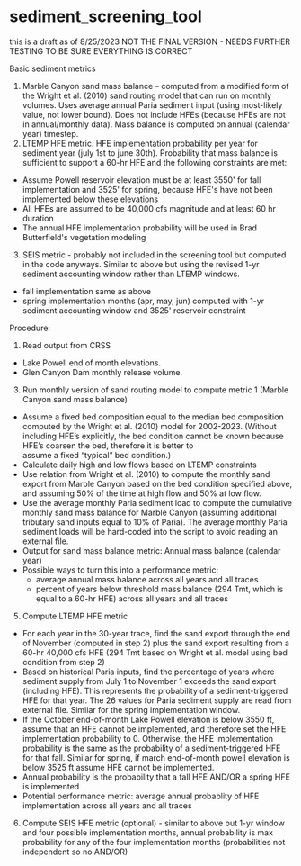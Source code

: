 # sediment_screening_tool
this is a draft as of 8/25/2023
 NOT THE FINAL VERSION - NEEDS FURTHER TESTING TO BE SURE EVERYTHING IS CORRECT

Basic sediment metrics
1.	Marble Canyon sand mass balance – computed from a modified form of the Wright et al. (2010) sand routing model that can run on monthly volumes. Uses average annual Paria sediment input (using most-likely value, not lower bound). Does not include HFEs (because HFEs are not in annual/monthly data). Mass balance is computed on annual (calendar year) timestep.
2. LTEMP HFE metric. HFE implementation probability per year for sediment year (july 1st to june 30th). Probability that mass balance is sufficient to support a 60-hr HFE and the following constraints are met:
  - Assume Powell reservoir elevation must be at least 3550' for fall implementation and 3525' for spring, because HFE's have not been implemented below these elevations
  - All HFEs are assumed to be 40,000 cfs magnitude and at least 60 hr duration
  - The annual HFE implementation probability will be used in Brad Butterfield's vegetation modeling
3. SEIS metric - probably not included in the screening tool but computed in the code anyways. Similar to above but using the revised 1-yr sediment accounting window rather than LTEMP windows.
  - fall implementation same as above
  - spring implementation months (apr, may, jun) computed with 1-yr sediment accounting window and 3525' reservoir constraint

Procedure:
1.	Read output from CRSS
-	Lake Powell end of month elevations.
- Glen Canyon Dam monthly release volume.
3.	Run monthly version of sand routing model to compute metric 1 (Marble Canyon sand mass balance)
   - Assume a fixed bed composition equal to the median bed composition computed by the Wright et al. (2010) model for 2002-2023. (Without including HFE’s explicitly, the bed condition cannot be known because HFE’s coarsen the bed, therefore it is better to      
     assume a fixed “typical” bed condition.)
   - Calculate daily high and low flows based on LTEMP constraints
   - Use relation from Wright et al. (2010) to compute the monthly sand export from Marble Canyon based on the bed condition specified above, and assuming 50% of the time at high flow and 50% at low flow.
   - Use the average monthly Paria sediment load to compute the cumulative monthly sand mass balance for Marble Canyon (assuming additional tributary sand inputs equal to 10% of Paria). The average monthly Paria sediment loads will be hard-coded into the script       to avoid reading an external file.
   - Output for sand mass balance metric: Annual mass balance (calendar year)
   - Possible ways to turn this into a performance metric:
      - average annual mass balance across all years and all traces
      - percent of years below threshold mass balance (294 Tmt, which is equal to a 60-hr HFE) across all years and all traces
  5.	Compute LTEMP HFE metric
   - For each year in the 30-year trace, find the sand export through the end of November (computed in step 2) plus the sand export resulting from a 60-hr 40,000 cfs HFE (294 Tmt based on Wright et al. model using bed condition from step 2)
   - Based on historical Paria inputs, find the percentage of years where sediment supply from July 1 to November 1 exceeds the sand export (including HFE). This represents the probability of a sediment-triggered HFE for that year. The 26 values for Paria             sediment supply are read from external file. Similar for the spring implementation window.
   - If the October end-of-month Lake Powell elevation is below 3550 ft, assume that an HFE cannot be implemented, and therefore set the HFE implementation probability to 0. Otherwise, the HFE implementation probability is the same as the probability of a               sediment-triggered HFE for that fall. Similar for spring, if march end-of-month powell elevation is below 3525 ft assume HFE cannot be implemented.
   - Annual probability is the probability that a fall HFE AND/OR a spring HFE is implemented
   - Potential performance metric: average annual probablity of HFE implementation across all years and all traces
  6.  Compute SEIS HFE metric (optional) - similar to above but 1-yr window and four possible implementation months, annual probability is max probability for any of the four implementation months (probabilities not independent so no AND/OR)
